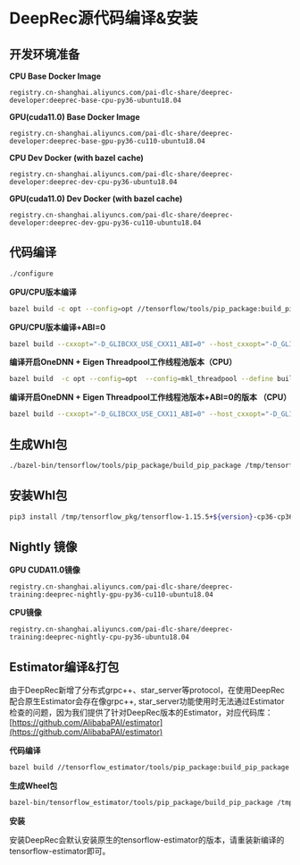 # DeepRec源代码编译&安装

## 开发环境准备

**CPU Base Docker Image**

```
registry.cn-shanghai.aliyuncs.com/pai-dlc-share/deeprec-developer:deeprec-base-cpu-py36-ubuntu18.04
```

**GPU(cuda11.0) Base Docker Image**

```
registry.cn-shanghai.aliyuncs.com/pai-dlc-share/deeprec-developer:deeprec-base-gpu-py36-cu110-ubuntu18.04
```

**CPU Dev Docker (with bazel cache)**

```
registry.cn-shanghai.aliyuncs.com/pai-dlc-share/deeprec-developer:deeprec-dev-cpu-py36-ubuntu18.04
```

**GPU(cuda11.0) Dev Docker (with bazel cache)**

```
registry.cn-shanghai.aliyuncs.com/pai-dlc-share/deeprec-developer:deeprec-dev-gpu-py36-cu110-ubuntu18.04
```

## 代码编译

```bash
./configure
```

**GPU/CPU版本编译**

```bash
bazel build -c opt --config=opt //tensorflow/tools/pip_package:build_pip_package
```

**GPU/CPU版本编译+ABI=0**

```bash
bazel build --cxxopt="-D_GLIBCXX_USE_CXX11_ABI=0" --host_cxxopt="-D_GLIBCXX_USE_CXX11_ABI=0" -c opt --config=opt //tensorflow/tools/pip_package:build_pip_package
```

**编译开启OneDNN + Eigen Threadpool工作线程池版本（CPU）**

```bash
bazel build  -c opt --config=opt  --config=mkl_threadpool --define build_with_mkl_dnn_v1_only=true //tensorflow/tools/pip_package:build_pip_package
```

**编译开启OneDNN + Eigen Threadpool工作线程池版本+ABI=0的版本 （CPU）**

```bash
bazel build --cxxopt="-D_GLIBCXX_USE_CXX11_ABI=0" --host_cxxopt="-D_GLIBCXX_USE_CXX11_ABI=0" -c opt --config=opt --config=mkl_threadpool --define build_with_mkl_dnn_v1_only=true //tensorflow/tools/pip_package:build_pip_package
```

## 生成Whl包

```bash
./bazel-bin/tensorflow/tools/pip_package/build_pip_package /tmp/tensorflow_pkg
```

## 安装Whl包

```bash
pip3 install /tmp/tensorflow_pkg/tensorflow-1.15.5+${version}-cp36-cp36m-linux_x86_64.whl
```

## Nightly 镜像

**GPU CUDA11.0镜像**

```
registry.cn-shanghai.aliyuncs.com/pai-dlc-share/deeprec-training:deeprec-nightly-gpu-py36-cu110-ubuntu18.04
```

**CPU镜像**

```
registry.cn-shanghai.aliyuncs.com/pai-dlc-share/deeprec-training:deeprec-nightly-cpu-py36-ubuntu18.04
```

## Estimator编译&打包

由于DeepRec新增了分布式grpc++、star_server等protocol，在使用DeepRec配合原生Estimator会存在像grpc++, star_server功能使用时无法通过Estimator检查的问题，因为我们提供了针对DeepRec版本的Estimator，对应代码库：[https://github.com/AlibabaPAI/estimator](https://github.com/AlibabaPAI/estimator)

**代码编译**

```bash
bazel build //tensorflow_estimator/tools/pip_package:build_pip_package
```

**生成Wheel包**

```bash
bazel-bin/tensorflow_estimator/tools/pip_package/build_pip_package /tmp/estimator_pip
```

**安装**

安装DeepRec会默认安装原生的tensorflow-estimator的版本，请重装新编译的tensorflow-estimator即可。
